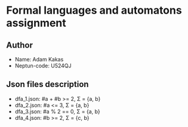 # Formal languages and automatons assignment

## Author

- Name: Adam Kakas
- Neptun-code: U524QJ

## Json files description

- dfa_1.json: #a + #b >= 2, Σ = {a, b}
- dfa_2.json: #a <= 3, Σ = {a, b}
- dfa_3.json: #a % 2 == 0, Σ = {a, b}
- dfa_4.json: #b >= 2, Σ = {c, b}
